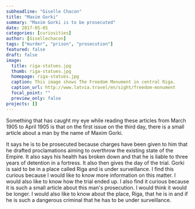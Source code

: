```yaml
---
subheadline: "Giselle Chacon"
title: "Maxim Gorki"
summary: "Maxim Gorki is to be prosecuted"
date: 2017-05-05
categories: [curiosities]
author: [Gisellechacon]
tags: ["murder", "prison", "prosecution"]
featured: false
draft: false
image:
  title: riga-statues.jpg
  thumb: riga-statues.jpg
  homepage: riga-statues.jpg
  caption: This image shows The Freedom Monument in central Riga.
  caption_url: http://www.latvia.travel/en/sight/freedom-monument
  focal_point: ""
  preview_only: false
projects: []
---
```

Something that has caught my eye while reading these articles from March 1905 to April 1905 is that on the first issue on the third day, there is a small article about a man by the name of Maxim Gorki.

It says he is to be prosecuted because charges have been given to him that he drafted proclamations aiming to overthrow the existing state of the Empire. It also says his health has broken down and that he is liable to three years of detention in a fortress. It also then gives the day of the trial. Gorki is said to be in a place called Riga and is under surveillance. I find this curious because I would like to know more information on this matter. I would also like to know how the trial ended up. I also find it curious because it is such a small article about this man's prosecution. I would think it would be longer. I would also like to know about the place, Riga, that he is in and if he is such a dangerous criminal that he has to be under surveillance.

